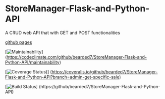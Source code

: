 # StoreManager-Flask-and-Python-API

A CRUD web API that with GET and POST functionalities 

[github pages](https://bearded7.github.io/Store-Manager/UI/) 

[![Maintainability](https://api.codeclimate.com/v1/badges/de3d25a8dafaada7833c/maintainability)]
(https://codeclimate.com/github/bearded7/StoreManager-Flask-and-Python-API/maintainability)

[![Coverage Status](https://coveralls.io/repos/github/bearded7/StoreManager-Flask-and-Python-API/badge.png?branch=admin-get-specific-sale))]
(https://coveralls.io/github/bearded7/StoreManager-Flask-and-Python-API?branch=admin-get-specific-sale)

[![Build Status](https://travis-ci.org/github/bearded7/StoreManager-Flask-and-Python-API.svg?branch=admin-get-specific-sale)]
(https://github/bearded7/StoreManager-Flask-and-Python-API)


